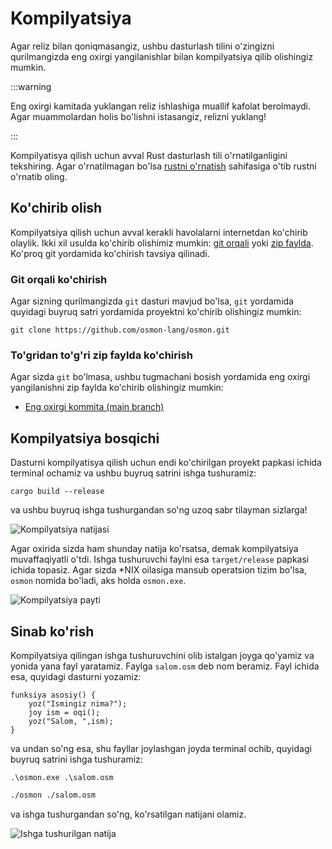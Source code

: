 # Kompilyatsiya

Agar reliz bilan qoniqmasangiz, ushbu dasturlash tilini o'zingizni qurilmangizda
eng oxirgi yangilanishlar bilan kompilyatsiya qilib olishingiz mumkin.

:::warning

Eng oxirgi kamitada yuklangan reliz ishlashiga muallif kafolat berolmaydi. Agar
muammolardan holis bo'lishni istasangiz, relizni yuklang!

:::

Kompilyatisya qilish uchun avval Rust dasturlash tili o'rnatilganligini
tekshiring. Agar o'rnatilmagan bo'lsa [rustni o'rnatish](/devs/rust/install.md)
sahifasiga o'tib rustni o'rnatib oling.

## Ko'chirib olish

Kompilyatsiya qilish uchun avval kerakli havolalarni internetdan ko'chirib
olaylik. Ikki xil usulda ko'chirib olishimiz mumkin:
[git orqali](#git-orqali-kochirish) yoki
[zip faylda](#togridan-togri-zip-faylda-kochirish). Ko'proq git yordamida
ko'chirish tavsiya qilinadi.

### Git orqali ko'chirish

Agar sizning qurilmangizda `git` dasturi mavjud bo'lsa, `git` yordamida quyidagi
buyruq satri yordamida proyektni ko'chirib olishingiz mumkin:

```shell
git clone https://github.com/osmon-lang/osmon.git
```

### To'gridan to'g'ri zip faylda ko'chirish

Agar sizda `git` bo'lmasa, ushbu tugmachani bosish yordamida eng oxirgi
yangilanishni zip faylda ko'chirib olishingiz mumkin:

- [Eng oxirgi kommita (main branch)](https://github.com/osmon-lang/osmon/archive/refs/heads/main.zip)

## Kompilyatsiya bosqichi

Dasturni kompilyatisya qilish uchun endi ko'chirilgan proyekt papkasi ichida
terminal ochamiz va ushbu buyruq satrini ishga tushuramiz:

```shell
cargo build --release
```

va ushbu buyruq ishga tushurgandan so'ng uzoq sabr tilayman sizlarga!

![Kompilyatsiya natijasi](/devs/guide/compiled-binary.png)

Agar oxirida sizda ham shunday natija ko'rsatsa, demak kompilyatsiya
muvaffaqiyatli o'tdi. Ishga tushuruvchi faylni esa `target/release` papkasi
ichida topasiz. Agar sizda \*NIX oilasiga mansub operatsion tizim bo'lsa,
`osmon` nomida bo'ladi, aks holda `osmon.exe`.

![Kompilyatsiya payti](/devs/guide/osmon-compiled.png)

## Sinab ko'rish

Kompilyatsiya qilingan ishga tushuruvchini olib istalgan joyga qo'yamiz va
yonida yana fayl yaratamiz. Faylga `salom.osm` deb nom beramiz. Fayl ichida esa,
quyidagi dasturni yozamiz:

```
funksiya asosiy() {
    yoz("Ismingiz nima?");
    joy ism = oqi();
    yoz("Salom, ",ism);
}
```

va undan so'ng esa, shu fayllar joylashgan joyda terminal ochib, quyidagi buyruq
satrini ishga tushuramiz:

<CodeGroup>
  <CodeGroupItem title="Windows/Powershell" active>

```shell
.\osmon.exe .\salom.osm
```

  </CodeGroupItem>

  <CodeGroupItem title="*NIX/Bash">

```bash
./osmon ./salom.osm
```

  </CodeGroupItem>
</CodeGroup>

va ishga tushurgandan so'ng, ko'rsatilgan natijani olamiz.

![Ishga tushurilgan natija](/devs/guide/test-run.png)
